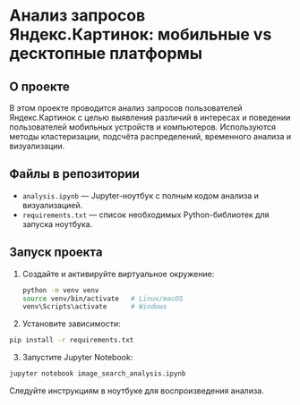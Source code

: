 # Анализ запросов Яндекс.Картинок: мобильные vs десктопные платформы

## О проекте
В этом проекте проводится анализ запросов пользователей Яндекс.Картинок с целью выявления различий в интересах и поведении пользователей мобильных устройств и компьютеров. Используются методы кластеризации, подсчёта распределений, временного анализа и визуализации.

## Файлы в репозитории
- `analysis.ipynb` — Jupyter-ноутбук с полным кодом анализа и визуализацией.
- `requirements.txt` — список необходимых Python-библиотек для запуска ноутбука.

## Запуск проекта
1. Создайте и активируйте виртуальное окружение:
   ```bash
   python -m venv venv
   source venv/bin/activate   # Linux/macOS
   venv\Scripts\activate      # Windows
   ```
2. Установите зависимости:
```bash
pip install -r requirements.txt
```
3. Запустите Jupyter Notebook:
```bash
jupyter notebook image_search_analysis.ipynb
```
Следуйте инструкциям в ноутбуке для воспроизведения анализа.
